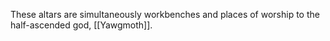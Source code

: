 These altars are simultaneously workbenches and places of worship to the half-ascended god, [[Yawgmoth]].  